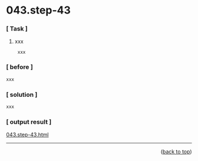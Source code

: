 <a name="topage"></a>

# 043.step-43

### [ Task ]
  1. xxx

     ```
      xxx
     ```

### [ before ]

```sh
xxx
```

### [ solution ]

```sh
xxx
```

### [ output result ]

[043.step-43.html](https://koskasmail.github.io/fccdev/md/01_responsive-web-design/learn-html-by-building-a-cat-photo-app/web/043.step-43.html)

-----


<p align="right">(<a href="#topage">back to top</a>)</p>
<br/>
<br/>
